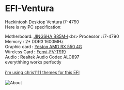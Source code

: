 # EFI-Ventura
Hackintosh Desktop Ventura i7-4790<br>
Here is my PC specification:<br>

Motherboard: [JINGSHA B85M-I](https://www.aliexpress.com/item/1005006895983743.html?)<br>
Processor : i7-4790<br>
Memory : 2* DDR3 1600MHz<br>
Graphic card : [Yeston AMD RX 550 4G](https://yestonstore.com/products/yeston-radeon-rx-550-4gb-gddr5-1183mhz-512processors-pciexpress-3-0-directx12-video-cards-double-slot-dp-hdmi-compatible-dvi-d-graphics-card-of-desktop)<br>
Wireless Card : [Fenvi-FV-T919](https://www.fenvi.com/product_detail_16.html)<br>
Audio : Realtek Audio Codec ALC897<br>
everythhing works perfectly<br>
<br>
[i'm using chris1111 themes for this EFI](https://htmlpreview.github.io/?https://github.com/chris1111/My-Simple-OC-Themes/blob/master/My%20Simple%20Theme%20OpenCore.html)<br>
<br>
![About](https://github.com/user-attachments/assets/4fa19a58-f580-47d1-8722-ee97a5411bd8)
